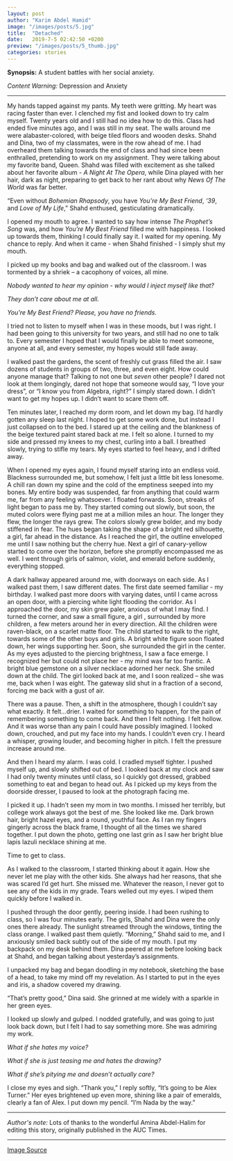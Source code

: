 ```yaml
---
layout: post
author: "Karim Abdel Hamid"
image: "/images/posts/5.jpg"
title:  "Detached"
date:   2019-7-5 02:42:50 +0200
preview: "/images/posts/5_thumb.jpg"
categories: stories
---
```


**Synopsis:** A student battles with her social anxiety. 

*Content Warning:* Depression and Anxiety

---

My hands tapped against my pants. My teeth were gritting. My heart was racing faster than ever. I clenched my fist and looked down to try calm myself. Twenty years old and I still had no idea how to do this. Class had ended five minutes ago, and I was still in my seat. The walls  around me were  alabaster-colored, with beige tiled floors and wooden desks. Shahd and Dina, two of my classmates, were in the row ahead of me. I had overheard them talking towards the end of class and had since been enthralled, pretending to work on my assignment. They were talking about my favorite band, Queen. Shahd was filled with excitement as she talked about her favorite album - *A Night At The Opera*, while Dina played with her hair, dark as night, preparing to get back to her rant about why *News Of The World* was far better.

“Even without *Bohemian Rhapsody*, you have *You’re My Best Friend*, *‘39*, and *Love of My Life*,” Shahd enthused, gesticulating dramatically.

I opened my mouth to agree. I wanted to say how intense *The Prophet’s Song* was, and how *You’re My Best Friend* filled me with happiness. I looked up towards them, thinking  I could finally say it. I waited for my opening. My chance to reply. And when it came - when Shahd finished - I simply shut my mouth.

I picked up my books and bag and walked out of the classroom. I was tormented by a shriek – a cacophony of voices, all mine.

*Nobody wanted to hear my opinion - why would I inject myself like that?*

*They don’t care about me at all.*

*You’re My Best Friend? Please, you have no friends.*

I tried not to listen to myself when I was in these moods, but I was right. I had been going to this university for two years, and still had no one to talk to. Every semester I hoped that I would finally be able to meet someone, anyone at all, and every semester, my hopes would still fade away.

I walked past the gardens, the scent of freshly cut grass filled the air. I saw dozens of students in groups of two, three, and even eight. How could anyone manage that? Talking to not one but *seven* other people? I dared not look at them longingly, dared not hope that someone would say, “I love your dress”, or “I know you from Algebra, right?” I simply stared down. I didn’t want to get my hopes up. I didn’t want to scare them off.
 
Ten minutes later, I reached my dorm room, and let down my bag. I’d hardly gotten any sleep last night. I hoped to get some work done, but instead I just collapsed on to the bed. I stared up at the ceiling and the blankness of the beige textured paint stared back at me. I felt so alone. I turned to my side and pressed my knees to my chest, curling into a ball. I breathed slowly, trying to stifle my tears. My eyes started to feel heavy, and I drifted away.
 
When I opened my eyes again, I found myself staring  into an endless void. Blackness surrounded me, but somehow, I felt just a little bit less lonesome. A chill ran down my spine and the cold of the emptiness seeped into my bones. My entire body was suspended, far from anything that could warm me, far from any feeling whatsoever. I floated forwards. Soon, streaks of light began to pass me by. They started coming out slowly, but soon, the muted colors were flying past me at a million miles an hour. The longer they flew, the longer the rays grew. The colors slowly grew bolder, and my body stiffened in fear. The hues began taking the shape of a bright red silhouette, a girl, far ahead in the distance. As I reached the girl, the outline enveloped me until I saw nothing but the cherry hue. Next a girl of canary-yellow started to come over the horizon, before she promptly encompassed me as well. I went through girls of salmon, violet, and emerald before suddenly, everything stopped.

A dark hallway appeared around me, with doorways on each side. As I walked past them, I saw different dates. The first date seemed familiar - my birthday. I walked past more doors with  varying dates, until I came across an open door, with a piercing white light flooding the corridor. As I approached the door, my skin grew paler, anxious of what I may find. I turned the corner, and saw a small figure, a girl , surrounded by more children, a few meters around her in every direction. All the children were raven-black, on a scarlet matte floor. The child started to walk to the right, towards some of the other boys and girls. A bright white figure soon floated down, her wings supporting her. Soon, she surrounded the girl in the center. As my eyes adjusted to the piercing brightness, I saw a face emerge. I recognized her but could not place her - my mind was far too frantic. A bright blue gemstone on a silver necklace adorned her neck. She smiled down at the child. The girl looked back at me, and I soon realized – she was me, back when I was eight. The gateway slid shut in a fraction of a second, forcing me back with a gust of air.

There was a pause. Then, a shift in the atmosphere, though I couldn’t say what exactly. It felt…drier. I waited for something to happen, for the pain of remembering something to come back. And then I felt nothing. I felt hollow. And it was worse than any pain I could have possibly imagined. I looked down, crouched, and put my face into my hands. I couldn’t even cry. I heard a whisper, growing louder, and becoming higher in pitch. I felt the pressure increase around me.
 
And then I heard my alarm. I was cold. I cradled myself tighter. I pushed myself up, and slowly shifted out of bed. I looked back at my clock and saw I had only twenty minutes until class, so I quickly got dressed, grabbed something to eat and began to head out. As I picked up  my keys from the doorside dresser, I paused to look at the photograph facing  me.

I picked it up. I hadn’t seen my mom in two months. I missed her terribly, but college work always got the best of me. She looked like me. Dark brown hair, bright hazel eyes, and a round, youthful face. As I ran my fingers gingerly across the black frame, I thought of all the times we shared together. I put down the photo, getting one last grin as I saw her  bright blue lapis lazuli necklace shining at me.

Time to get to class.

As I walked to the classroom, I started thinking about it again. How she never let me play with the other kids. She always had her reasons, that she was scared I’d get hurt. She missed me. Whatever the reason, I never got to see any of the kids in my grade. Tears welled out my eyes. I wiped them quickly before I walked in.

I pushed through the door gently, peering inside. I had been rushing to class, so I was four minutes early. The girls, Shahd and Dina were the only ones there already. The sunlight streamed through the windows, tinting the class orange. I walked past them quietly. “Morning,” Shahd said to me, and I anxiously smiled back subtly out of the side of my mouth. I put my backpack on my desk behind them. Dina peered at me before looking back at Shahd, and began talking about yesterday’s assignments.

I unpacked my bag and began doodling in my notebook, sketching the base of a head, to take my mind off my revelation. As I started to put in the eyes and iris, a shadow covered my drawing.

“That’s pretty good,” Dina said. She grinned at me widely with a sparkle in her green eyes.

I looked up slowly and gulped. I nodded gratefully, and was going to just look back down, but I felt I had to say something more. She was admiring my work.

*What if she hates my voice?*

*What if she is just teasing me and hates the drawing?*

*What if she’s pitying me and doesn’t actually care?*

I close my eyes and sigh. “Thank you,” I reply softly, “It’s going to be Alex Turner.” Her eyes brightened up even more, shining like a pair of emeralds, clearly a fan of Alex. I put down my pencil. “I’m Nada by the way.”

---

*Author's note:* Lots of thanks to the wonderful Amina Abdel-Halim for editing this story, originally published in the AUC Times.

---

[Image Source](https://www.pexels.com/photo/person-wearing-blue-hoodie-near-body-of-water-433142/)